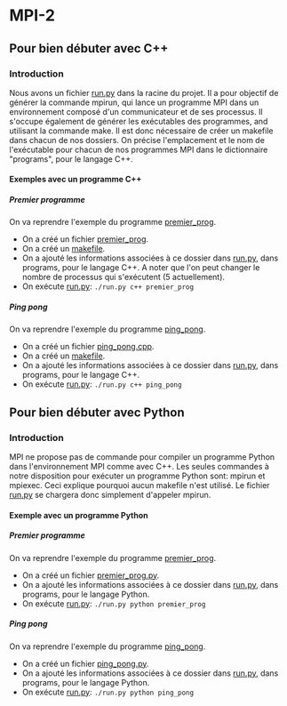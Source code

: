 # MPI-2

## Pour bien débuter avec C++

### Introduction

Nous avons un fichier [run.py](run.py) dans la racine du projet.
Il a pour objectif de générer la commande mpirun, qui lance
un programme MPI dans un environnement composé d'un communicateur
et de ses processus. Il s'occupe également de générer les exécutables des programmes, and utilisant la commande make.
Il est donc nécessaire de créer un makefile dans chacun de nos dossiers. On précise l'emplacement et le nom de l'exécutable pour chacun de nos programmes MPI dans le dictionnaire "programs", pour le langage C++.

#### Exemples avec un programme C++

##### Premier programme

On va reprendre l'exemple du programme [premier_prog](C++/premier_programme).
- On a créé un fichier [premier_prog](C++/premier_programme/main.cpp).
- On a créé un [makefile](C++/premier_programme/makefile).
- On a ajouté les informations associées à ce dossier dans [run.py](run.py), dans programs, pour le langage C++. A noter que l'on peut changer le nombre de processus qui s'exécutent (5 actuellement).
- On exécute [run.py](run.py): `./run.py c++ premier_prog`

##### Ping pong

On va reprendre l'exemple du programme [ping_pong](C++/send_and_receive).

- On a créé un fichier [ping_pong.cpp](C++/send_and_receive/ping_pong.cpp).
- On a créé un [makefile](C++/send_and_receive/makefile).
- On a ajouté les informations associées à ce dossier dans [run.py](run.py), dans programs, pour le langage C++.
- On exécute [run.py](run.py): `./run.py c++ ping_pong`

## Pour bien débuter avec Python

### Introduction

MPI ne propose pas de commande pour compiler un programme Python dans l'environnement MPI comme avec C++. Les seules commandes à notre disposition pour exécuter un programme Python sont: mpirun et mpiexec. Ceci explique pourquoi aucun makefile n'est utilisé. Le fichier [run.py](run.py) se chargera donc simplement d'appeler mpirun.

#### Exemple avec un programme Python

##### Premier programme

On va reprendre l'exemple du programme [premier_prog](Python/premier_programme).

- On a créé un fichier [premier_prog.py](Python/premier_programme/premier_prog.py).
- On a ajouté les informations associées à ce dossier dans [run.py](run.py), dans programs, pour le langage Python.
- On exécute [run.py](run.py): `./run.py python premier_prog`

##### Ping pong

On va reprendre l'exemple du programme [ping_pong](Python/send_and_receive).

- On a créé un fichier [ping_pong.py](Python/send_and_receive/ping_pong.py).
- On a ajouté les informations associées à ce dossier dans [run.py](run.py), dans programs, pour le langage Python.
- On exécute [run.py](run.py): `./run.py python ping_pong`